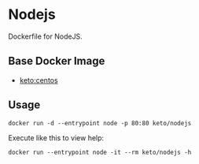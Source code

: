 # Nodejs

Dockerfile for NodeJS.


## Base Docker Image

* [keto:centos](https://hub.docker.com/r/keto/centos)


## Usage

	docker run -d --entrypoint node -p 80:80 keto/nodejs


Execute like this to view help:

	docker run --entrypoint node -it --rm keto/nodejs -h
